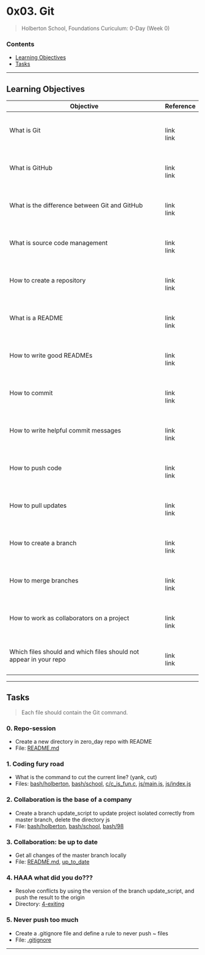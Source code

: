 # 0x03. Git
> Holberton School, Foundations Curiculum: 0-Day (Week 0)

### Contents
- [Learning Objectives](https://github.com/michedomingo/holbertonschool-zero_day/tree/master/0x03-git/#git1)
- [Tasks](https://github.com/michedomingo/holbertonschool-zero_day/tree/master/0x03-git/#tasks)
___
<a name="git1"></a>
## Learning Objectives

Objective | Reference
| --- | --- |
What is Git | <br><p>link<br>link</p>
What is GitHub | <br><p>link<br>link</p>
What is the difference between Git and GitHub | <br><p>link<br>link</p>
What is source code management | <br><p>link<br>link</p>
How to create a repository | <br><p>link<br>link</p>
What is a README | <br><p>link<br>link</p>
How to write good READMEs | <br><p>link<br>link</p>
How to commit | <br><p>link<br>link</p>
How to write helpful commit messages | <br><p>link<br>link</p>
How to push code | <br><p>link<br>link</p>
How to pull updates | <br><p>link<br>link</p>
How to create a branch | <br><p>link<br>link</p>
How to merge branches | <br><p>link<br>link</p>
How to work as collaborators on a project | <br><p>link<br>link</p>
Which files should and which files should not appear in your repo | <br><p>link<br>link</p>
___
<a name="tasks"></a>
## Tasks
> Each file should contain the Git command.

### 0. Repo-session
- Create a new directory in zero_day repo with README
- File: [README.md](https://github.com/michedomingo/holbertonschool-zero_day/blob/master/0x03-git/README.md)

### 1. Coding fury road
- What is the command to cut the current line? (yank, cut)
- Files: [bash/holberton](https://github.com/michedomingo/holbertonschool-zero_day/blob/master/0x03-git/bash/holberton), [bash/school](https://github.com/michedomingo/holbertonschool-zero_day/blob/master/0x03-git/bash/school), [c/c_is_fun.c](https://github.com/michedomingo/holbertonschool-zero_day/blob/master/0x03-git/c/c_is_fun.c), [js/main.js](https://github.com/michedomingo/holbertonschool-zero_day/commit/4f0c75221f130b8cddee9de7df2bb938b53fb410#diff-743e6437b837b3608697cd771b37b2b0), [js/index.js](https://github.com/michedomingo/holbertonschool-zero_day/commit/9c10860c982f3230cb608268b1d0eaba533d1f4b#diff-743e6437b837b3608697cd771b37b2b0)

### 2. Collaboration is the base of a company
- Create a branch update_script to update project isolated correctly from master branch, delete the directory js
- File: [bash/holberton](https://github.com/michedomingo/holbertonschool-zero_day/blob/master/0x03-git/bash/holberton), [bash/school](https://github.com/michedomingo/holbertonschool-zero_day/blob/master/0x03-git/bash/school), [bash/98](https://github.com/michedomingo/holbertonschool-zero_day/blob/master/0x03-git/bash/98)

### 3. Collaboration: be up to date
- Get all changes of the master branch locally
- File: [README.md](https://github.com/michedomingo/holbertonschool-zero_day/blob/master/0x03-git/README.md), [up_to_date](https://github.com/michedomingo/holbertonschool-zero_day/blob/master/0x03-git/up_to_date)

### 4. HAAA what did you do???
- Resolve conflicts by using the version of the branch update_script, and push the result to the origin
- Directory: [4-exiting](https://github.com/michedomingo/holbertonschool-zero_day/tree/master/0x03-git)

### 5. Never push too much
- Create a .gitignore file and define a rule to never push ~ files
- File: [.gitignore](https://github.com/michedomingo/holbertonschool-zero_day/blob/master/0x03-git/.gitignore)

___
